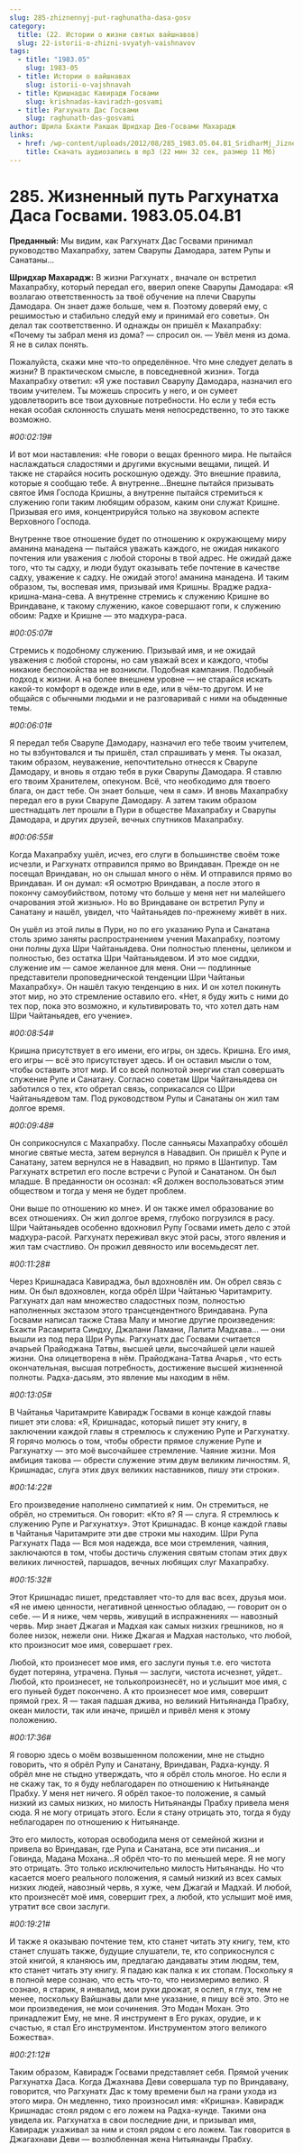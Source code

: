 ```yaml
---
slug: 285-zhiznennyj-put-raghunatha-dasa-gosv
category:
  title: (22. Истории о жизни святых вайшнавов)
  slug: 22-istorii-o-zhizni-svyatyh-vaishnavov
tags:
  - title: "1983.05"
    slug: 1983-05
  - title: Истории о вайшнавах
    slug: istorii-o-vajshnavah
  - title: Кришнадас Кавирадж Госвами
    slug: krishnadas-kaviradzh-gosvami
  - title: Рагхунатх Дас Госвами
    slug: raghunath-das-gosvami
author: Шрила Бхакти Ракшак Шридхар Дев-Госвами Махарадж
links:
  - href: /wp-content/uploads/2012/08/285_1983.05.04.B1_SridharMj_Jiznenniy_put_Raghunatha_Dasa_Goswami.mp3
    title: Скачать аудиозапись в mp3 (22 мин 32 сек, размер 11 Мб)
---
```


# 285. Жизненный путь Рагхунатха Даса Госвами. 1983.05.04.B1

**Преданный:** Мы видим, как Рагхунатх Дас Госвами принимал руководство Махапрабху, затем Сварупы Дамодара, затем Рупы и Санатаны…

**Шридхар Махарадж:** В жизни Рагхунатх , вначале он встретил Махапрабху, который передал его, вверил опеке Сварупы Дамодара: «Я возлагаю ответственность за твоё обучение на плечи Сварупы Дамодара. Он знает даже больше, чем я. Поэтому доверяй ему, с решимостью и стабильно следуй ему и принимай его советы». Он делал так соответственно. И однажды он пришёл к Махапрабху: «Почему ты забрал меня из дома? — спросил он. — Увёл меня из дома. Я не в силах понять.

Пожалуйста, скажи мне что-то определённое. Что мне следует делать в жизни? В практическом смысле, в повседневной жизни». Тогда Махапрабху ответил: «Я уже поставил Сварупу Дамодара, назначил его твоим учителем. Ты можешь спросить у него, и он сумеет удовлетворить все твои духовные потребности. Но если у тебя есть некая особая склонность слушать меня непосредственно, то это также возможно.

*#00:02:19#*

И вот мои наставления: «Не говори о вещах бренного мира. Не пытайся наслаждаться сладостями и другими вкусными вещами, пищей. И также не старайся носить роскошную одежду. Это внешние правила, которые я сообщаю тебе. А внутренне…Внешне пытайся призывать святое Имя Господа Кришны, а внутренне пытайся стремиться к служению гопи таким любящим образом, каким они служат Кришне. Призывая его имя, концентрируйся только на звуковом аспекте Верховного Господа.

Внутренне твое отношение будет по отношению к окружающему миру аманина манадена — пытайся уважать каждого, не ожидая никакого почтения или уважения с любой стороны в твой адрес. Не ожидай даже того, что ты садху, и люди будут оказывать тебе почтение в качестве садху, уважение к садху. Не ожидай этого! аманина манадена. И таким образом, ты, воспевая имя, призывай имя Кришны. Врадже радха-кришна-мана-сева. А внутренне стремись к служению Кришне во Вриндаване, к такому служению, какое совершают гопи, к служению обоим: Радхе и Кришне — это мадхура-раса.

*#00:05:07#*

Стремись к подобному служению. Призывай имя, и не ожидай уважения с любой стороны, но сам уважай всех и каждого, чтобы никакие беспокойства не возникли. Подобная кампания. Подобный подход к жизни. А на более внешнем уровне — не старайся искать какой-то комфорт в одежде или в еде, или в чём-то другом. И не общайся с обычными людьми и не разговаривай с ними на обыденные темы.

*#00:06:01#*

Я передал тебя Сварупе Дамодару, назначил его тебе твоим учителем, но ты взбунтовался и ты пришёл, стал спрашивать у меня. Ты оказал, таким образом, неуважение, непочтительно отнесся к Сварупе Дамодару, и вновь я отдаю тебя в руки Сварупы Дамодара. Я ставлю его твоим Хранителем, опекуном. Всё, что необходимо для твоего блага, он даст тебе. Он знает больше, чем я сам». И вновь Махапрабху передал его в руки Сварупе Дамодару. А затем таким образом шестнадцать лет прошли в Пури в обществе Махапрабху и Сварупы Дамодара, и других друзей, вечных спутников Махапрабху.

*#00:06:55#*

Когда Махапрабху ушёл, исчез, его слуги в большинстве своём тоже исчезли, и Рагхунатх отправился прямо во Вриндаван. Прежде он не посещал Вриндаван, но он слышал много о нём. И отправился прямо во Вриндаван. И он думал: «Я осмотрю Вриндаван, а после этого я покончу самоубийством, потому что больше у меня нет ни малейшего очарования этой жизнью». Но во Вриндаване он встретил Рупу и Санатану и нашёл, увидел, что Чайтаньядев по-прежнему живёт в них.

Он ушёл из этой лилы в Пури, но по его указанию Рупа и Санатана столь зримо заняты распространением учения Махапрабху, поэтому они полны духа Шри Чайтаньядева. Они полностью пленены, целиком и полностью, без остатка Шри Чайтаньядевом. И это мое сиддхи, служение им — самое желанное для меня. Они — подлинные представители проповеднической тенденции Шри Чайтаньи Махапрабху». Он нашёл такую тенденцию в них. И он хотел покинуть этот мир, но это стремление оставило его. «Нет, я буду жить с ними до тех пор, пока это возможно, и культивировать то, что хотел дать нам Шри Чайтаньядев, его учение».

*#00:08:54#*

Кришна присутствует в его имени, его игры, он здесь. Кришна. Его имя, его игры — всё это присутствует здесь. И он оставил мысли о том, чтобы оставить этот мир. И со всей полнотой энергии стал совершать служение Рупе и Санатану. Согласно советам Шри Чайтаньядева он заботился о тех, кто обретал связь, соприкасался со Шри Чайтаньядевом там. Под руководством Рупы и Санатаны он жил там долгое время.

*#00:09:48#*

Он соприкоснулся с Махапрабху. После санньясы Махапрабху обошёл многие святые места, затем вернулся в Навадвип. Он пришёл к Рупе и Санатану, затем вернулся не в Навадвип, но прямо в Шантипур. Там Рагхунатх встретил его после встречи с Рупой и Санатаном. Он был младше. В преданности он осознал: «Я должен воспользоваться этим обществом и тогда у меня не будет проблем.

Они выше по отношению ко мне». И он также имел образование во всех отношениях. Он жил долгое время, глубоко погрузился в расу. Шри Чайтаньядев особенно вдохновил Рупу Госвами иметь дело с этой мадхура-расой. Рагхунатх переживал вкус этой расы, этого явления и жил там счастливо. Он прожил девяносто или восемьдесят лет.

*#00:11:28#*

Через Кришнадаса Кавираджа, был вдохновлён им. Он обрел связь с ним. Он был вдохновлен, когда обрёл Шри Чайтанью Чаритамриту. Рагхунатх дал нам множество сладостных поэм, полностью наполненных экстазом этого трансцендентного Вриндавана. Рупа Госвами написал также Става Малу и многие другие произведения: Бхакти Расамрита Синдху, Джалани Ламани, Лалита Мадхава… — они вышли из под пера Шри Рупы. Рагхунатх дас Госвами считается ачарьей Прайоджана Татвы, высшей цели, высочайшей цели нашей жизни. Она олицетворена в нём. Прайоджана-Татва Ачарья , что есть окончательная, высшая потребность, достижение высшей жизненной полноты. Радха-дасьям, это явление мы находим в нём.

*#00:13:05#*

В Чайтанья Чаритамрите Кавирадж Госвами в конце каждой главы пишет эти слова: «Я, Кришнадас, который пишет эту книгу, в заключении каждой главы я стремлюсь к служению Рупе и Рагхунатху. Я горячо молюсь о том, чтобы обрести прямое служение Рупе и Рагхунатху — это моё высочайшее стремление. Чаяние жизни. Моя амбиция такова — обрести служение этим двум великим личностям. Я, Кришнадас, слуга этих двух великих наставников, пишу эти строки».

*#00:14:22#*

Его произведение наполнено симпатией к ним. Он стремиться, не обрёл, но стремиться. Он говорит: «Кто я? Я — слуга. Я стремлюсь к служению Рупе и Рагхунатху». Этот Кришнадас. В конце каждой главы в Чайтанья Чаритамрите эти две строки мы находим. Шри Рупа Рагхунатх Пада — Вся моя надежда, все мои стремления, чаяния, заключаются в том, чтобы достичь служения святым стопам этих двух великих личностей, паршадов, вечных любящих слуг Махапрабху.

*#00:15:32#*

Этот Кришнадас пишет, представляет что-то для вас всех, друзья мои. «Я не имею ценности, негативной ценностью обладаю, — говорит он о себе. — И я ниже, чем червь, живущий в испражнениях — навозный червь. Мир знает Джагая и Мадхая как самых низких грешников, но я более низок, нежели они. Ниже Джагая и Мадхая настолько, что любой, кто произносит мое имя, совершает грех.

Любой, кто произнесет мое имя, его заслуги пунья т.е. его чистота будет потеряна, утрачена. Пунья — заслуги, чистота исчезнет, уйдет.. Любой, кто произнесет, не толькопроизнесёт, но и услышит мое имя, с его пуньей будет покончено. А кто произнесет мое имя, совершит прямой грех. Я — такая падшая джива, но великий Нитьянанда Прабху, океан милости, так или иначе, пришёл и привёл меня к этому положению.

*#00:17:36#*

Я говорю здесь о моём возвышенном положении, мне не стыдно говорить, что я обрёл Рупу и Санатану, Вриндаван, Радха-кунду. Я обрёл мне не стыдно утверждать, что я обрёл столь многое. Но если я не скажу так, то я буду неблагодарен по отношению к Нитьянанде Прабху. У меня нет ничего. Я обрёл такое-то положение, я самый низкий из самых низких, но милость Нитьянанды Прабху привела меня сюда. Я не могу отрицать этого. Если я стану отрицать это, тогда я буду неблагодарен по отношению к Нитьянанде.

Это его милость, которая освободила меня от семейной жизни и привела во Вриндаван, где Рупа и Санатана, все эти писания…и Говинда, Мадана Мохана…Я обрёл что-то по меньшей мере. Я не могу это отрицать. Это только исключительно милость Нитьянанды. Но что касается моего реального положения, я самый низкий из всех самых низких людей, навозный червь, я хуже, чем Джагай и Мадхай. И любой, кто произнесёт моё имя, совершит грех, а любой, кто услышит моё имя, утратит все свои заслуги.

*#00:19:21#*

И также я оказываю почтение тем, кто станет читать эту книгу, тем, кто станет слушать также, будущие слушатели, те, кто соприкоснулся с этой книгой, я кланяюсь им, предлагаю дандаваты этим людям, тем, кто станет читать эту книгу. Я падаю как палка к их стопам. Поскольку я в полной мере сознаю, что есть что-то, что неизмеримо велико. Я сознаю, я старик, я инвалид, мои руки дрожат, я ослеп, я глух, тем не менее, поскольку Вайшнавы дали мне указание, я пишу всё это. Это не мои произведения, не мои сочинения. Это Модан Мохан. Это принадлежит Ему, не мне. Я инструмент в Его руках, орудие, и к счастью, я стал Его инструментом. Инструментом этого великого Божества».

*#00:21:12#*

Таким образом, Кавирадж Госвами представляет себя. Прямой ученик Рагхунатха Даса. Когда Джахнава Деви совершала тур по Вриндавану, говорится, что Рагхунатх Дас к тому времени был на грани ухода из этого мира. Он медленно, тихо произносил имя: «Кришна». Кавирадж Кришнадас стоял рядом с его ложем на Радха-кунде. Такими она увидела их. Рагхунатха в свои последние дни, и призывал имя, Кавирадж ухаживал за ним и стоял рядом с его ложем. Так говорится в Джагахнави Деви — возлюбленная жена Нитьянанды Прабху.

